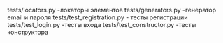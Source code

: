 
tests/locators.py -локаторы элементов
tests/generators.py -генератор email и пароля
tests/test_registration.py - тесты регистрации
tests/test_login.py -тесты входа
tests/test_constructor.py -тесты конструктора
